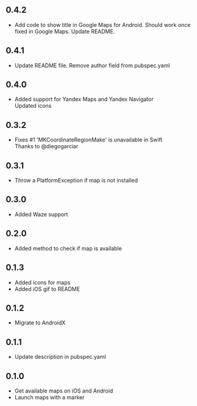 ## 0.4.2

- Add code to show title in Google Maps for Android. Should work once fixed in Google Maps. Update README.

## 0.4.1

- Update README file. Remove author field from pubspec.yaml

## 0.4.0

- Added support for Yandex Maps and Yandex Navigator </br>
  Updated icons

## 0.3.2

- Fixes #1 'MKCoordinateRegionMake' is unavailable in Swift </br>
  Thanks to @diegogarciar

## 0.3.1

- Throw a PlatformException if map is not installed

## 0.3.0

- Added Waze support

## 0.2.0

- Added method to check if map is available

## 0.1.3

- Added icons for maps
- Added iOS gif to README

## 0.1.2

- Migrate to AndroidX

## 0.1.1

- Update description in pubspec.yaml

## 0.1.0

- Get available maps on iOS and Android
- Launch maps with a marker
